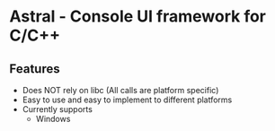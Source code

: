 # Astral - Console UI framework for C/C++

## Features
 - Does NOT rely on libc (All calls are platform specific)
 - Easy to use and easy to implement to different platforms
 - Currently supports
    - Windows
